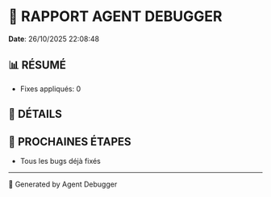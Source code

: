 # 🐛 RAPPORT AGENT DEBUGGER

**Date**: 26/10/2025 22:08:48

## 📊 RÉSUMÉ

- Fixes appliqués: 0

## 🔧 DÉTAILS



## 🎯 PROCHAINES ÉTAPES

- Tous les bugs déjà fixés

---

🤖 Generated by Agent Debugger
